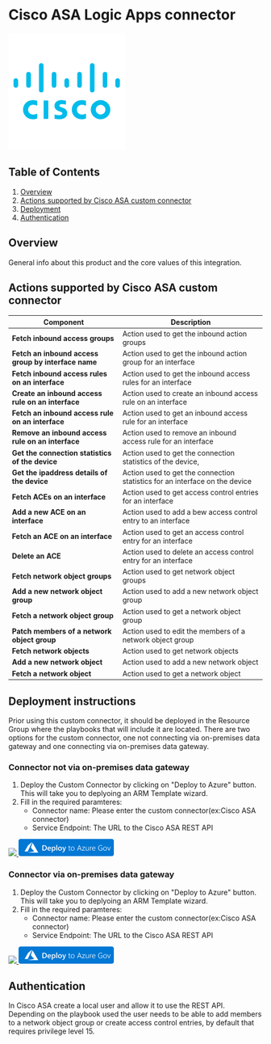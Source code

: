 # Cisco ASA Logic Apps connector

![Cisco ASA](../Images/CiscoASACustomConnector.png)<br>
## Table of Contents

1. [Overview](#overview)
1. [Actions supported by Cisco ASA custom connector](#actions)
1. [Deployment](#deployment)
1. [Authentication](#Authentication)

<a name="overview"></a>

## Overview
General info about this product and the core values of this integration. <br>


<a name="actions"></a>

## Actions supported by Cisco ASA custom connector

| Component | Description |
| --------- | -------------- |
| **Fetch inbound access groups** | Action used to get the inbound action groups |
| **Fetch an inbound access group by interface name** | Action used to get the inbound action group for an interface |
| **Fetch inbound access rules on an interface** | Action used to get the inbound access rules for an interface |
| **Create an inbound access rule on an interface** | Action used to create an inbound access rule on an interface |
| **Fetch an inbound access rule on an interface** | Action used to get an inbound access rule for an interface |
| **Remove an inbound access rule on an interface** | Action used to remove an inbound access rule for an interface |
| **Get the connection statistics of the device** | Action used to get the connection statistics of the device,  |
| **Get the ipaddress details of the device** | Action used to get the connection statistics for an interface on the device |
| **Fetch ACEs on an interface** | Action used to get access control entries for an interface |
| **Add a new ACE on an interface** | Action used to add a bew access control entry to an interface |
| **Fetch an ACE on an interface** | Action used to get an access control entry for an interface |
| **Delete an ACE** | Action used to delete an access control entry for an interface |
| **Fetch network object groups** | Action used to get network object groups |
| **Add a new network object group** | Action used to add a new network object group |
| **Fetch a network object group** | Action used to get a network object group |
| **Patch members of a network object group** | Action used to edit the members of a network object group |
| **Fetch network objects** | Action used to get network objects |
| **Add a new network object** | Action used to add a new network object |
| **Fetch a network object** | Action used to get a network object |


<a name="deployment"></a>

## Deployment instructions 
Prior using this custom connector, it should be deployed in the Resource Group where the playbooks that will include it are located. There are two options for the custom connector, one not connecting via on-premises data gateway and one connecting via on-premises data gateway.
<br>

### Connector **not** via on-premises data gateway
1. Deploy the Custom Connector by clicking on "Deploy to Azure" button. This will take you to deplyoing an ARM Template wizard.
2. Fill in the required paramteres:
    * Connector name: Please enter the custom connector(ex:Cisco ASA connector)
    * Service Endpoint: The URL to the Cisco ASA REST API

<a href="https://portal.azure.com/#create/Microsoft.Template/uri/https%3A%2F%2Fraw.githubusercontent.com%2FAzure%2FAzure-Sentinel%2FSOAR-connectors-Private-Preview%2FPlaybooks%2FCiscoASA%2FCustomConnector%2Fazuredeploy.json" target="_blank">
    <img src="https://aka.ms/deploytoazurebutton"/>
</a>

<a href="https://portal.azure.us/#create/Microsoft.Template/uri/https%3A%2F%2Fraw.githubusercontent.com%2FAzure%2FAzure-Sentinel%2FSOAR-connectors-Private-Preview%2FPlaybooks%2FCiscoASA%2FCustomConnector%2Fazuredeploy.json" target="_blank">
   <img src="https://raw.githubusercontent.com/Azure/azure-quickstart-templates/master/1-CONTRIBUTION-GUIDE/images/deploytoazuregov.png"/>    
</a>

### Connector via on-premises data gateway
1. Deploy the Custom Connector by clicking on "Deploy to Azure" button. This will take you to deplyoing an ARM Template wizard.
2. Fill in the required paramteres:
    * Connector name: Please enter the custom connector(ex:Cisco ASA connector)
    * Service Endpoint: The URL to the Cisco ASA REST API

<a href="https://portal.azure.com/#create/Microsoft.Template/uri/https%3A%2F%2Fraw.githubusercontent.com%2FAzure%2FAzure-Sentinel%2FSOAR-connectors-Private-Preview%2FPlaybooks%2FCiscoASA%2FCustomConnector%2Fazuredeploy-gateway.json" target="_blank">
    <img src="https://aka.ms/deploytoazurebutton"/>
</a>

<a href="https://portal.azure.us/#create/Microsoft.Template/uri/https%3A%2F%2Fraw.githubusercontent.com%2FAzure%2FAzure-Sentinel%2FSOAR-connectors-Private-Preview%2FPlaybooks%2FCiscoASA%2FCustomConnector%2Fazuredeploy-gateway.json" target="_blank">
   <img src="https://raw.githubusercontent.com/Azure/azure-quickstart-templates/master/1-CONTRIBUTION-GUIDE/images/deploytoazuregov.png"/>    
</a>

<a name="authentication"></a>

## Authentication
In Cisco ASA create a local user and allow it to use the REST API. Depending on the playbook used the user needs to be able to add members to a network object group or create access control entries, by default that requires privilege level 15.
